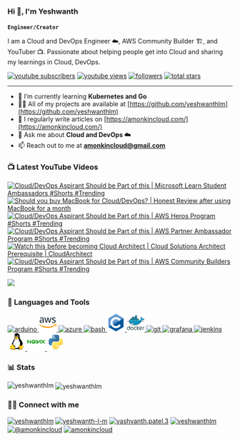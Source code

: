 ### Hi 👋, I'm Yeshwanth

**`Engineer/Creator`**

I am a Cloud and DevOps Engineer ☁️, AWS Community Builder 🏗️, and YouTuber 📺. Passionate about helping people get into Cloud and sharing my learnings in Cloud, DevOps.

   <p align="left">
      <a href="https://www.youtube.com/c/amonkincloud?sub_confirmation=1">
         <img alt="youtube subscribers" title="Subscribe to my YouTube channel" src="https://custom-icon-badges.demolab.com/youtube/channel/subscribers/UCwhERUcuzUCwr8x8mQ8zrcw?color=%23E05D44&label=SUBSCRIBE&logo=video&logoColor=white&style=for-the-badge&labelColor=CE4630"/></a> 
      <a href="https://www.youtube.com/c/amonkincloud">
         <img alt="youtube views" title="YouTube views" src="https://custom-icon-badges.demolab.com/youtube/channel/views/UCwhERUcuzUCwr8x8mQ8zrcw?color=%23E1AD0E&logo=eye&logoColor=white&style=for-the-badge&labelColor=C79600"/></a> 
      <a href="https://github.com/yeshwanthlm?tab=followers">
         <img alt="followers" title="Follow me on Github" src="https://custom-icon-badges.demolab.com/github/followers/yeshwanthlm?color=236ad3&labelColor=1155ba&style=for-the-badge&logo=person-add&label=Follow&logoColor=white"/></a>
      <a href="https://github.com/yeshwanthlm?tab=repositories&sort=stargazers">
         <img alt="total stars" title="Total stars on GitHub" src="https://custom-icon-badges.demolab.com/github/stars/yeshwanthlm?color=55960c&style=for-the-badge&labelColor=488207&logo=star"/></a>
   </p>

---

- 🌱 I’m currently learning **Kubernetes and Go**
- 👨‍💻 All of my projects are available at [https://github.com/yeshwanthlm](https://github.com/yeshwanthlm)
- 📝 I regularly write articles on [https://amonkincloud.com/](https://amonkincloud.com/)
- 💬 Ask me about **Cloud and DevOps ☁️**
- 📫 Reach out to me at **amonkincloud@gmail.com**


### 📺 Latest YouTube Videos

<!-- BEGIN YOUTUBE-CARDS -->
[![Cloud/DevOps Aspirant Should be Part of this | Microsoft Learn Student Ambassadors #Shorts #Trending](https://ytcards.demolab.com/?id=hrzAIcYH0E4&title=Cloud%2FDevOps+Aspirant+Should+be+Part+of+this+%7C+Microsoft+Learn+Student+Ambassadors+%23Shorts+%23Trending&lang=en&timestamp=1687005017&background_color=%230d1117&title_color=%23ffffff&stats_color=%23dedede&width=250 "Cloud/DevOps Aspirant Should be Part of this | Microsoft Learn Student Ambassadors #Shorts #Trending")](https://www.youtube.com/watch?v=hrzAIcYH0E4)
[![Should you buy MacBook for Cloud/DevOps? | Honest Review after using MacBook for a month](https://ytcards.demolab.com/?id=mGMwclYfb5s&title=Should+you+buy+MacBook+for+Cloud%2FDevOps%3F+%7C+Honest+Review+after+using+MacBook+for+a+month&lang=en&timestamp=1686918626&background_color=%230d1117&title_color=%23ffffff&stats_color=%23dedede&width=250 "Should you buy MacBook for Cloud/DevOps? | Honest Review after using MacBook for a month")](https://www.youtube.com/watch?v=mGMwclYfb5s)
[![Cloud/DevOps Aspirant Should be Part of this | AWS Heros Program #Shorts #Trending](https://ytcards.demolab.com/?id=iLPq7LcUQps&title=Cloud%2FDevOps+Aspirant+Should+be+Part+of+this+%7C+AWS+Heros+Program+%23Shorts+%23Trending&lang=en&timestamp=1686832218&background_color=%230d1117&title_color=%23ffffff&stats_color=%23dedede&width=250 "Cloud/DevOps Aspirant Should be Part of this | AWS Heros Program #Shorts #Trending")](https://www.youtube.com/watch?v=iLPq7LcUQps)
[![Cloud/DevOps Aspirant Should be Part of this | AWS Partner Ambassador Program #Shorts #Trending](https://ytcards.demolab.com/?id=eYeq1FBUsME&title=Cloud%2FDevOps+Aspirant+Should+be+Part+of+this+%7C+AWS+Partner+Ambassador+Program+%23Shorts+%23Trending&lang=en&timestamp=1686745816&background_color=%230d1117&title_color=%23ffffff&stats_color=%23dedede&width=250 "Cloud/DevOps Aspirant Should be Part of this | AWS Partner Ambassador Program #Shorts #Trending")](https://www.youtube.com/watch?v=eYeq1FBUsME)
[![Watch this before becoming Cloud Architect | Cloud Solutions Architect Prerequisite | CloudArchitect](https://ytcards.demolab.com/?id=KGX_4JH66Vo&title=Watch+this+before+becoming+Cloud+Architect+%7C+Cloud+Solutions+Architect+Prerequisite+%7C+CloudArchitect&lang=en&timestamp=1686659407&background_color=%230d1117&title_color=%23ffffff&stats_color=%23dedede&width=250 "Watch this before becoming Cloud Architect | Cloud Solutions Architect Prerequisite | CloudArchitect")](https://www.youtube.com/watch?v=KGX_4JH66Vo)
[![Cloud/DevOps Aspirant Should be Part of this | AWS Community Builders Program #Shorts #Trending](https://ytcards.demolab.com/?id=pZSihaxME58&title=Cloud%2FDevOps+Aspirant+Should+be+Part+of+this+%7C+AWS+Community+Builders+Program+%23Shorts+%23Trending&lang=en&timestamp=1686573021&background_color=%230d1117&title_color=%23ffffff&stats_color=%23dedede&width=250 "Cloud/DevOps Aspirant Should be Part of this | AWS Community Builders Program #Shorts #Trending")](https://www.youtube.com/watch?v=pZSihaxME58)
<!-- END YOUTUBE-CARDS -->

[<img src="https://custom-icon-badges.demolab.com/badge/-Subscribe%20For%20More-red?style=for-the-badge&logo=video&logoColor=white"/>](https://www.youtube.com/c/amonkincloud?sub_confirmation=1)

### 🧰 Languages and Tools

<p align="left"> <a href="https://www.arduino.cc/" target="_blank" rel="noreferrer"> <img src="https://cdn.worldvectorlogo.com/logos/arduino-1.svg" alt="arduino" width="40" height="40"/> </a> <a href="https://aws.amazon.com" target="_blank" rel="noreferrer"> <img src="https://raw.githubusercontent.com/devicons/devicon/master/icons/amazonwebservices/amazonwebservices-original-wordmark.svg" alt="aws" width="40" height="40"/> </a> <a href="https://azure.microsoft.com/en-in/" target="_blank" rel="noreferrer"> <img src="https://www.vectorlogo.zone/logos/microsoft_azure/microsoft_azure-icon.svg" alt="azure" width="40" height="40"/> </a> <a href="https://www.gnu.org/software/bash/" target="_blank" rel="noreferrer"> <img src="https://www.vectorlogo.zone/logos/gnu_bash/gnu_bash-icon.svg" alt="bash" width="40" height="40"/> </a> <a href="https://www.cprogramming.com/" target="_blank" rel="noreferrer"> <img src="https://raw.githubusercontent.com/devicons/devicon/master/icons/c/c-original.svg" alt="c" width="40" height="40"/> </a> <a href="https://www.docker.com/" target="_blank" rel="noreferrer"> <img src="https://raw.githubusercontent.com/devicons/devicon/master/icons/docker/docker-original-wordmark.svg" alt="docker" width="40" height="40"/> </a> <a href="https://git-scm.com/" target="_blank" rel="noreferrer"> <img src="https://www.vectorlogo.zone/logos/git-scm/git-scm-icon.svg" alt="git" width="40" height="40"/> </a> <a href="https://grafana.com" target="_blank" rel="noreferrer"> <img src="https://www.vectorlogo.zone/logos/grafana/grafana-icon.svg" alt="grafana" width="40" height="40"/> </a> <a href="https://www.jenkins.io" target="_blank" rel="noreferrer"> <img src="https://www.vectorlogo.zone/logos/jenkins/jenkins-icon.svg" alt="jenkins" width="40" height="40"/> </a> <a href="https://www.linux.org/" target="_blank" rel="noreferrer"> <img src="https://raw.githubusercontent.com/devicons/devicon/master/icons/linux/linux-original.svg" alt="linux" width="40" height="40"/> </a> <a href="https://www.nginx.com" target="_blank" rel="noreferrer"> <img src="https://raw.githubusercontent.com/devicons/devicon/master/icons/nginx/nginx-original.svg" alt="nginx" width="40" height="40"/> </a> <a href="https://www.python.org" target="_blank" rel="noreferrer"> <img src="https://raw.githubusercontent.com/devicons/devicon/master/icons/python/python-original.svg" alt="python" width="40" height="40"/> </a> </p>

### 📊 Stats
<p><img align="left" src="https://github-readme-stats.vercel.app/api/top-langs?username=yeshwanthlm&show_icons=true&locale=en&layout=compact" alt="yeshwanthlm" /></p>

<p>&nbsp;<img align="center" src="https://github-readme-stats.vercel.app/api?username=yeshwanthlm&show_icons=true&locale=en" alt="yeshwanthlm" /></p>

### 🏄‍♂️ Connect with me
   <p align="left">
   <a href="https://dev.to/yeshwanthlm" target="blank"><img align="center" src="https://raw.githubusercontent.com/rahuldkjain/github-profile-readme-generator/master/src/images/icons/Social/devto.svg" alt="yeshwanthlm" height="30" width="40" /></a>
   <a href="https://linkedin.com/in/yeshwanth-l-m" target="blank"><img align="center" src="https://raw.githubusercontent.com/rahuldkjain/github-profile-readme-generator/master/src/images/icons/Social/linked-in-alt.svg" alt="yeshwanth-l-m" height="30" width="40" /></a>
   <a href="https://fb.com/yashvanth.patel.3" target="blank"><img align="center" src="https://raw.githubusercontent.com/rahuldkjain/github-profile-readme-generator/master/src/images/icons/Social/facebook.svg" alt="yashvanth.patel.3" height="30" width="40" /></a>
   <a href="https://instagram.com/yeshwanthlm" target="blank"><img align="center" src="https://raw.githubusercontent.com/rahuldkjain/github-profile-readme-generator/master/src/images/icons/Social/instagram.svg" alt="yeshwanthlm" height="30" width="40" /></a>
   <a href="https://hashnode.com/@amonkincloud" target="blank"><img align="center" src="https://raw.githubusercontent.com/rahuldkjain/github-profile-readme-generator/master/src/images/icons/Social/hashnode.svg" alt="@amonkincloud" height="30" width="40" /></a>
   <a href="https://www.youtube.com/c/amonkincloud" target="blank"><img align="center" src="https://raw.githubusercontent.com/rahuldkjain/github-profile-readme-generator/master/src/images/icons/Social/youtube.svg" alt="amonkincloud" height="30" width="40" /></a>
   </p>
